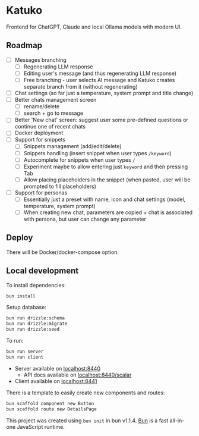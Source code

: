 # Katuko

Frontend for ChatGPT, Claude and local Ollama models with modern UI.


## Roadmap

- [ ] Messages branching
  - [ ] Regenerating LLM response
  - [ ] Editing user's message (and thus regenerating LLM response)
  - [ ] Free branching - user selects AI message and Katuko creates separate branch from it (without regenerating)
- [ ] Chat settings (so far just a temperature, system prompt and title change)
- [ ] Better chats management screen
  - [ ] rename/delete
  - [ ] search + go to message
- [ ] Better 'New chat' screen: suggest user some pre-defined questions or continue one of recent chats
- [ ] Docker deployment
- [ ] Support for snippets
  - [ ] Snippets management (add/edit/delete)
  - [ ] Snippets handling (insert snippet when user types `/keyword`)
  - [ ] Autocomplete for snippets when user types `/`
  - [ ] Experiment maybe to allow entering just `keyword` and then pressing Tab
  - [ ] Allow placing placeholders in the snippet (when pasted, user will be prompted to fill placeholders)
- [ ] Support for personas
  - [ ] Essentially just a preset with name, icon and chat settings (model, temperature, system prompt)
  - [ ] When creating new chat, parameters are copied + chat is associated with persona, but user can change any parameter

## Deploy

There will be Docker/docker-compose option.

## Local development

To install dependencies:

```bash
bun install
```

Setup database:

```bash
bun run drizzle:schema
bun run drizzle:migrate
bun run drizzle:seed
```

To run:

```bash
bun run server
bun run client
```

* Server available on [localhost:8440](http://localhost:8440)
  * API docs available on [localhost:8440/scalar](http://localhost:8440/scalar)
* Client available on [localhost:8441](http://localhost:8441)

There is a template to easily create new components and routes:

```bash
bun scaffold component new Button
bun scaffold route new DetailsPage
```

This project was created using `bun init` in bun v1.1.4. [Bun](https://bun.sh) is a fast all-in-one JavaScript runtime.
